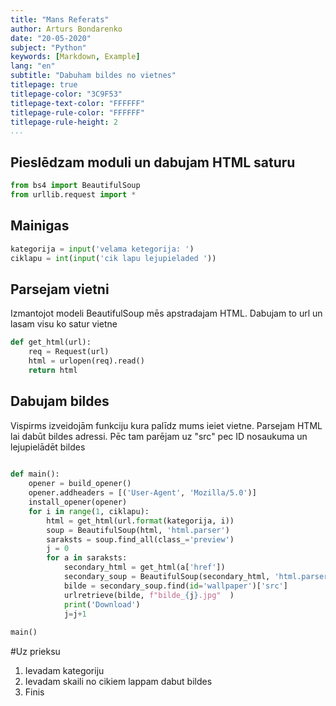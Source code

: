 ```yaml
---
title: "Mans Referats"
author: Arturs Bondarenko
date: "20-05-2020"
subject: "Python"
keywords: [Markdown, Example]
lang: "en"
subtitle: "Dabuham bildes no vietnes"
titlepage: true
titlepage-color: "3C9F53"
titlepage-text-color: "FFFFFF"
titlepage-rule-color: "FFFFFF"
titlepage-rule-height: 2
...
```


## Pieslēdzam moduli un dabujam HTML saturu 

```python
from bs4 import BeautifulSoup
from urllib.request import *
```

## Mainigas

```python
kategorija = input('velama ketegorija: ')
ciklapu = int(input('cik lapu lejupieladed '))
```


## Parsejam vietni 

Izmantojot modeli BeautifulSoup mēs apstradajam HTML. Dabujam to url un lasam visu ko satur vietne 


```python
def get_html(url):
    req = Request(url)
    html = urlopen(req).read()
    return html
```


## Dabujam bildes

Vispirms izveidojām funkciju kura palīdz mums ieiet vietne. Parsejam HTML lai dabūt bildes adressi. Pēc tam parējam uz "src" pec ID nosaukuma un lejupielādēt bildes

```python
 
def main():
    opener = build_opener()
    opener.addheaders = [('User-Agent', 'Mozilla/5.0')]
    install_opener(opener)
    for i in range(1, ciklapu):
        html = get_html(url.format(kategorija, i))
        soup = BeautifulSoup(html, 'html.parser')
        saraksts = soup.find_all(class_='preview')
        j = 0
        for a in saraksts:
            secondary_html = get_html(a['href'])
            secondary_soup = BeautifulSoup(secondary_html, 'html.parser')
            bilde = secondary_soup.find(id='wallpaper')['src']
            urlretrieve(bilde, f"bilde_{j}.jpg"  )
            print('Download')
            j=j+1
 
main()
```

#Uz prieksu

1. Ievadam kategoriju
2. Ievadam skaili no cikiem lappam dabut bildes
3. Finis